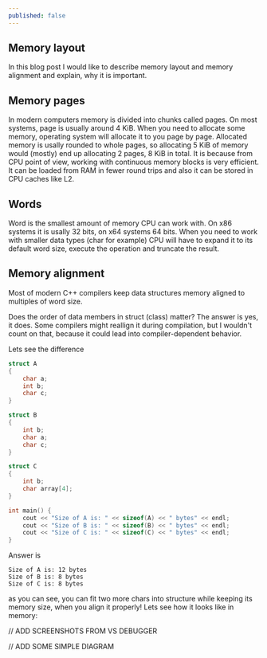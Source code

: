 ```yaml
---
published: false
---
```

## Memory layout

In this blog post I would like to describe memory layout and memory alignment and explain, why it is important.

## Memory pages
In modern computers memory is divided into chunks called pages. On most systems, page is usually around 4 KiB. When you need to allocate some memory, operating system will allocate it to you page by page. Allocated  memory is usally rounded to whole pages, so allocating 5 KiB of memory would (mostly) end up allocating 2 pages, 8 KiB in total. It is because from CPU point of view, working with continuous memory blocks is very efficient. It can be loaded from RAM in fewer round trips and also it can be stored in CPU caches like L2.

## Words

Word is the smallest amount of memory CPU can work with. On x86 systems it is usally 32 bits, on x64 systems 64 bits. When you need to work with smaller data types (char for example) CPU will have to expand it to its default word size, execute the operation and truncate the result.

## Memory alignment
Most of modern C++ compilers keep data structures memory aligned to multiples of word size. 

Does the order of data members in struct (class) matter? The answer is yes, it does. Some compilers might reallign it during compilation, but I wouldn't count on that, because it could lead into compiler-dependent behavior. 

Lets see the difference

```c++
struct A
{
	char a;
    int b;
    char c;
}

struct B
{
	int b;
    char a;
    char c;
}

struct C
{
	int b;
    char array[4];
}

int main() {
	cout << "Size of A is: " << sizeof(A) << " bytes" << endl;
	cout << "Size of B is: " << sizeof(B) << " bytes" << endl;    
	cout << "Size of C is: " << sizeof(C) << " bytes" << endl;    
}
```
Answer is

```
Size of A is: 12 bytes
Size of B is: 8 bytes
Size of C is: 8 bytes
```

as you can see, you can fit two more chars into structure while keeping its memory size, when you align it properly! Lets see how it looks like in memory:

// ADD SCREENSHOTS FROM VS DEBUGGER

// ADD SOME SIMPLE DIAGRAM